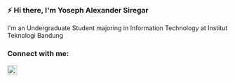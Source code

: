 ### ⚡ Hi there, I'm Yoseph Alexander Siregar
I'm an Undergraduate Student majoring in Information Technology at Institut Teknologi Bandung

### Connect with me:

[<img align="left" alt="yoseph alexander | LinkedIn" width="22px" src="https://img.icons8.com/external-justicon-flat-justicon/64/000000/external-linkedin-social-media-justicon-flat-justicon.png" />][linkedin]

<br />
<br />

[linkedin]: https://www.linkedin.com/in/yosephalexander/
